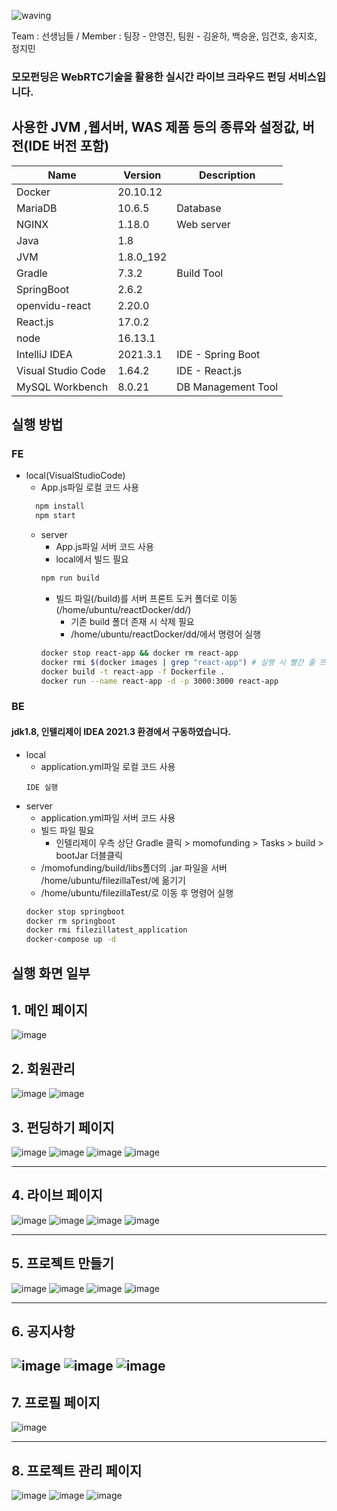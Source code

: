 ![waving](https://capsule-render.vercel.app/api?type=waving&height=200&text=✨모모펀딩✨&fontAlign=50&fontAlignY=40&color=gradient)


Team : 선생님들 / Member : 팀장 - 안영진, 팀원 - 김윤하, 백승윤, 임건호, 송지호, 정지민

### 모모펀딩은 WebRTC기술을 활용한 실시간 라이브 크라우드 펀딩 서비스입니다.

## 사용한 JVM ,웹서버, WAS 제품 등의 종류와 설정값, 버전(IDE 버전 포함)
| Name               | Version       | Description                |
| ------------------ | ------------- | -------------------------- |
| Docker             | 20.10.12      |                            |
| MariaDB            | 10.6.5        | Database                   |
| NGINX              | 1.18.0        | Web server                 |
| Java               | 1.8           |                            |
| JVM                | 1.8.0_192     |                            |
| Gradle             | 7.3.2         | Build Tool                 |
| SpringBoot         | 2.6.2         |                            |
| openvidu-react     | 2.20.0        |                            |
| React.js           | 17.0.2        |                            |
| node               | 16.13.1       |                            |
| IntelliJ IDEA      | 2021.3.1      | IDE - Spring Boot          |
| Visual Studio Code | 1.64.2        | IDE - React.js             |
| MySQL Workbench    | 8.0.21        | DB Management Tool         |

## 실행 방법
### FE
* local(VisualStudioCode)
    * App.js파일 로컬 코드 사용
  ```bash
    npm install
    npm start
  ```
  * server
    * App.js파일 서버 코드 사용
    * local에서 빌드 필요
    ```bash
    npm run build
    ```
    * 빌드 파일(/build)를 서버 프론트 도커 폴더로 이동(/home/ubuntu/reactDocker/dd/)
      * 기존 build 폴더 존재 시 삭제 필요
      * /home/ubuntu/reactDocker/dd/에서 명령어 실행
    ```bash
    docker stop react-app && docker rm react-app
    docker rmi $(docker images | grep "react-app") # 실행 시 빨간 줄 뜨면 한번 더 입력
    docker build -t react-app -f Dockerfile .
    docker run --name react-app -d -p 3000:3000 react-app
    ```

### BE
#### jdk1.8, 인텔리제이 IDEA 2021.3 환경에서 구동하였습니다.
* local
    * application.yml파일 로컬 코드 사용
    ```
    IDE 실행
    ```
* server
    * application.yml파일 서버 코드 사용
    * 빌드 파일 필요
      * 인텔리제이 우측 상단 Gradle 클릭 > momofunding > Tasks > build > bootJar 더블클릭
    * /momofunding/build/libs폴더의 .jar 파일을 서버 /home/ubuntu/filezillaTest/에 옮기기
    * /home/ubuntu/filezillaTest/로 이동 후 명령어 실행
    ```bash
    docker stop springboot
    docker rm springboot
    docker rmi filezillatest_application
    docker-compose up -d
    ```

## 실행 화면 일부
## **1. 메인 페이지**
![image](/uploads/5771f1569f1c02fbef7133e6def3d6d4/image.png)

## **2. 회원관리**
![image](/uploads/9fbac695f3c14f82d465f93e339ee206/image.png)
![image](/uploads/c9226c5dd66e07d64b33a4fa055f1325/image.png)

## **3. 펀딩하기 페이지**
![image](/uploads/10e538e42279264e08a8a5f8b40e1ca9/image.png)
![image](/uploads/93a72b3934295bd964477bd084cc0908/image.png)
![image](/uploads/75503a689b79c4dd535414828f3ec30b/image.png)
![image](/uploads/9fb93e9c3a78f7db163f5cc2858ef523/image.png)

---

## **4. 라이브 페이지**
![image](/uploads/fedd3282c65ba31be83000dff00d1398/image.png)
![image](/uploads/fbb48187854c3e2899207209b8ba600d/image.png)
![image](/uploads/3fe68d7d1197279d71e66f786e000f1a/image.png)
![image](/uploads/c19a04a276e7f73a058fa7bbfbb64f28/image.png)

---

## **5. 프로젝트 만들기**
![image](/uploads/66e71ec640e1eef3b7b566e7057a55c5/image.png)
![image](/uploads/73a63da0561146aff6fb9f7813fd525f/image.png)
![image](/uploads/b28b684faabd097cbe6558ef23c1dbc4/image.png)
![image](/uploads/03e9019fa818a5733bea266e7ba53f07/image.png)

---

## **6. 공지사항**
![image](/uploads/03a2b16549dec8204303e3481f0bc01f/image.png)
![image](/uploads/86af2cc800c8ca3a6487832b0e4064f9/image.png)
![image](/uploads/8a098dc8d0c92211aab424211b62f0b6/image.png)
---

## **7. 프로필 페이지**
![image](/uploads/2e9fd79302e285a035a35f0af25766c7/image.png)

---

## **8. 프로젝트 관리 페이지**
![image](/uploads/7197e6b83cdb5a71a91eabb292136683/image.png)
![image](/uploads/427664c32e8d60017862e7fc302183fd/image.png)
![image](/uploads/1f641e4de2000b88392f3754a84f0b1a/image.png)
